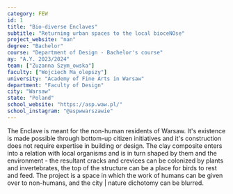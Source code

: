 ```yaml
---
category: FEW
id: 1
title: "Bio-diverse Enclaves"
subtitle: "Returning urban spaces to the local bioceNOse"
project_website: "nan"
degree: "Bachelor"
course: "Department of Design - Bachelor's course"
ay: "A.Y. 2023/2024"
team: ["Zuzanna Szym_owska"]
faculty: ["Wojciech Ma_olepszy"]
university: "Academy of Fine Arts in Warsaw"
department: "Faculty of Design"
city: "Warsaw"
state: "Poland"
school_website: "https://asp.waw.pl/"
school_instagram: "@aspwwarszawie"
---
```


The Enclave is meant for the non-human residents of Warsaw. It's existence is made possible through bottom-up citizen initiatives and it's construction does not require expertise in building or design. The clay composite enters into a relation with local organisms and is in turn shaped by them and the environment - the resultant cracks and crevices can be colonized by plants and invertebrates, the top of the structure can be a place for birds to rest and feed. The project is a space in which the work of humans can be given over to non-humans, and the city | nature dichotomy can be blurred.
